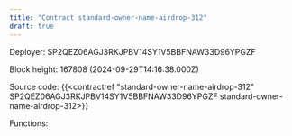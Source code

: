 ```yaml
---
title: "Contract standard-owner-name-airdrop-312"
draft: true
---
```

Deployer: SP2QEZ06AGJ3RKJPBV14SY1V5BBFNAW33D96YPGZF


 



Block height: 167808 (2024-09-29T14:16:38.000Z)

Source code: {{<contractref "standard-owner-name-airdrop-312" SP2QEZ06AGJ3RKJPBV14SY1V5BBFNAW33D96YPGZF standard-owner-name-airdrop-312>}}

Functions:


